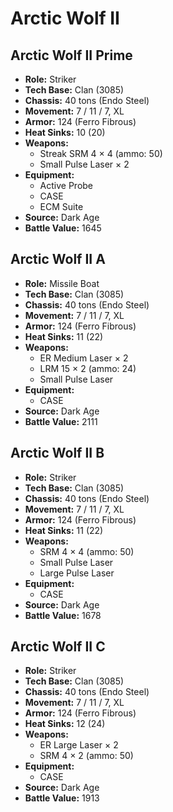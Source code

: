 # Arctic Wolf II
## Arctic Wolf II Prime
- **Role:** Striker
- **Tech Base:** Clan (3085)
- **Chassis:** 40 tons (Endo Steel)
- **Movement:** 7 / 11 / 7, XL
- **Armor:** 124 (Ferro Fibrous)
- **Heat Sinks:** 10 (20)
- **Weapons:**
  - Streak SRM 4 × 4 (ammo: 50)
  - Small Pulse Laser × 2
- **Equipment:**
  - Active Probe
  - CASE
  - ECM Suite
- **Source:** Dark Age
- **Battle Value:** 1645

## Arctic Wolf II A
- **Role:** Missile Boat
- **Tech Base:** Clan (3085)
- **Chassis:** 40 tons (Endo Steel)
- **Movement:** 7 / 11 / 7, XL
- **Armor:** 124 (Ferro Fibrous)
- **Heat Sinks:** 11 (22)
- **Weapons:**
  - ER Medium Laser × 2
  - LRM 15 × 2 (ammo: 24)
  - Small Pulse Laser
- **Equipment:**
  - CASE
- **Source:** Dark Age
- **Battle Value:** 2111

## Arctic Wolf II B
- **Role:** Striker
- **Tech Base:** Clan (3085)
- **Chassis:** 40 tons (Endo Steel)
- **Movement:** 7 / 11 / 7, XL
- **Armor:** 124 (Ferro Fibrous)
- **Heat Sinks:** 11 (22)
- **Weapons:**
  - SRM 4 × 4 (ammo: 50)
  - Small Pulse Laser
  - Large Pulse Laser
- **Equipment:**
  - CASE
- **Source:** Dark Age
- **Battle Value:** 1678

## Arctic Wolf II C
- **Role:** Striker
- **Tech Base:** Clan (3085)
- **Chassis:** 40 tons (Endo Steel)
- **Movement:** 7 / 11 / 7, XL
- **Armor:** 124 (Ferro Fibrous)
- **Heat Sinks:** 12 (24)
- **Weapons:**
  - ER Large Laser × 2
  - SRM 4 × 2 (ammo: 50)
- **Equipment:**
  - CASE
- **Source:** Dark Age
- **Battle Value:** 1913

